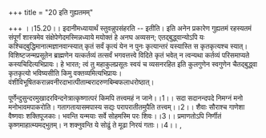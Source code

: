 +++
title = "20 इति गुह्यतमम्"

+++
।।15.20।। इदानीमध्यायार्थं स्तुवन्नुपसंहरति -- इतीति। इति अनेन प्रकारेण
गुह्यतमं रहस्यतमं संपूर्णं शास्त्रमेव संक्षेपेणेदमस्मिन्नध्याये मयोक्तं
हे अनघ अव्यसन; एतद्बुद्ध्वान्योऽपि यः
कश्चिद्बुद्धिमानात्मज्ञानवान्स्यात् कृतं सर्वं कृत्यं येन न पुनः
कृत्यान्तरं यस्यास्ति स कृतकृत्यश्च स्यात्। विशिष्टजन्मप्रसूतेन
ब्राह्मणेन यत्कर्तव्यं तत्सर्वं भगवत्तत्त्वे विदिते कृतं भवेत् न
त्वन्यथा कर्तव्यं परिसमाप्यते कस्यचिदित्यभिप्रायः। हे भारत; त्वं तु
महाकुलप्रसूतः स्वयं च व्यसनरहित इति कुलगुणेन स्वगुणेन चैतद्बुद्ध्वा
कृतकृत्यो भविष्यसीति किमु
वक्तव्यमित्यभिप्रायः। वंशीविभूषितकरान्नवनीरदाभात्पीताम्बरादरुणबिम्बफलाधरोष्ठात्।  
  
पूर्णेन्दुसुन्दरमुखादरविन्दनेत्रात्कृष्णात्परं किमपि तत्त्वमहं न
जाने।।1।। सदा सदानन्दपदे निमग्नं मनो मनोभावमपाकरोति। गतागतायासमपास्य
सद्यः परापरातीतमुपैति तत्त्वम्।।2।। शैवाः सौराश्च गाणेशा वैष्णवाः
शक्तिपूजकाः। भवन्ति यन्मयाः सर्वे सोहमस्मि परः शिवः।।3।। प्रमाणतोऽपि
निर्णीतं कृष्णमाहात्म्यमद्भुतम्। न शक्नुवन्ति ये सोढुं ते मूढा निरयं
गताः।।4।। ,
